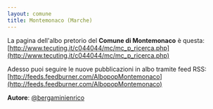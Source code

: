 ```yaml
---
layout: comune
title: Montemonaco (Marche)
---
```


La pagina dell'albo pretorio del **Comune di Montemonaco** è questa: [http://www.tecuting.it/c044044/mc/mc_p_ricerca.php](http://www.tecuting.it/c044044/mc/mc_p_ricerca.php)

Adesso puoi seguire le nuove pubblicazioni in albo tramite feed RSS: [http://feeds.feedburner.com/AlbopopMontemonaco](http://feeds.feedburner.com/AlbopopMontemonaco)


**Autore**: [@bergaminienrico](https://twitter.com/bergaminienrico)
